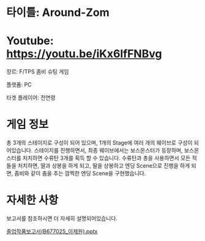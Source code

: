 # 타이틀: Around-Zom

# Youtube: https://youtu.be/iKx6lfFNBvg
장르: F/TPS 좀비 슈팅 게임

플랫폼: PC

타겟 플레이어: 전연령

# 게임 정보

총 3개의 스테이지로 구성이 되어 있으며, 1개의 Stage에 여러 개의 웨이브로 구성이 되어있습니다.
스테이지를 진행하면서, 최종 웨이브에서는 보스몬스터가 등장하며, 보스몬스터를 처치하면 수류탄 3개를 획득 할 수 있습니다.
수류탄과 총을 사용하면서 모든 적들을 처치하면, 딸과 상봉을 하게 되고, 딸을 상봉하고 엔딩 Scene으로 진행을 하게 되면,
좀비와 같이 춤을 추는 깜찍한 엔딩 Scene을 구현했습니다.

# 자세한 사항
보고서를 참조하시면 더 자세히 설명되어있습니다.

[졸업작품보고서(B677025_이제원).pptx](https://github.com/jewon1210/Around-Zom/files/7603133/B677025_.pptx)
